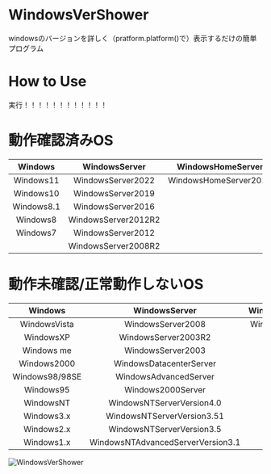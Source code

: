 # WindowsVerShower
windowsのバージョンを詳しく（pratform.platform()で）表示するだけの簡単プログラム

# How to Use
実行！！！！！！！！！！！！

# 動作確認済みOS
|Windows       |WindowsServer      |WindowsHomeServer    |
|:------------:|:-----------------:|:-------------------:|
|Windows11     |WindowsServer2022  |WindowsHomeServer2011|
|Windows10     |WindowsServer2019  |                     |
|Windows8.1    |WindowsServer2016  |                     |
|Windows8      |WindowsServer2012R2|                     |
|Windows7      |WindowsServer2012  |                     |
|              |WindowsServer2008R2|                     |

# 動作未確認/正常動作しないOS
|Windows       |WindowsServer                    |WindowsHomeServer  |
|:------------:|:-------------------------------:|:-----------------:|
|WindowsVista  |WindowsServer2008                |WindowsHomeServer  |
|WindowsXP     |WindowsServer2003R2              |                   |
|Windows me    |WindowsServer2003                |                   |
|Windows2000   |WindowsDatacenterServer          |                   |
|Windows98/98SE|WindowsAdvancedServer            |                   |
|Windows95     |Windows2000Server                |                   |
|WindowsNT     |WindowsNTServerVersion4.0        |                   |
|Windows3.x    |WindowsNTServerVersion3.51       |                   |
|Windows2.x    |WindowsNTServerVersion3.5        |                   |
|Windows1.x    |WindowsNTAdvancedServerVersion3.1|                   |


![WindowsVerShower](https://user-images.githubusercontent.com/63937252/201625714-7035f9af-7d5e-48b8-ae26-f3cfe5591f08.png)
